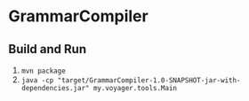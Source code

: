 # GrammarCompiler

## Build and Run
1. `mvn package`
2. `java -cp "target/GrammarCompiler-1.0-SNAPSHOT-jar-with-dependencies.jar" my.voyager.tools.Main`